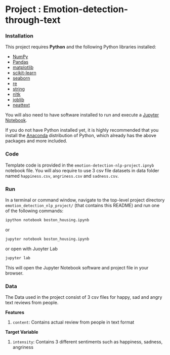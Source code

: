 # Project : Emotion-detection-through-text

### Installation
   This project requires **Python** and the following Python libraries installed:

- [NumPy](http://www.numpy.org/)
- [Pandas](http://pandas.pydata.org/)
- [matplotlib](http://matplotlib.org/)
- [scikit-learn](http://scikit-learn.org/stable/)
- [seaborn](https://seaborn.pydata.org/)
- [re](https://docs.python.org/3/library/re.html)
- [string](https://docs.python.org/3/library/string.html)
- [nltk](https://www.nltk.org/)
- [joblib](https://joblib.readthedocs.io/en/stable/)
- [neattext](https://pypi.org/project/neattext/)
  
You will also need to have software installed to run and execute a [Jupyter Notebook](http://jupyter.org/install.html).

If you do not have Python installed yet, it is highly recommended that you install the [Anaconda](https://www.anaconda.com/download/) distribution of Python, which already has the above packages and more included. 

### Code

Template code is provided in the `emotion-detection-nlp-project.ipnyb` notebook file. You will also require to use 3 csv file datasets in data folder named `happiness.csv`, `angriness.csv` and `sadness.csv`.

### Run

In a terminal or command window, navigate to the top-level project directory `emotion_detection_nlp_project/` (that contains this README) and run one of the following commands:

```bash
ipython notebook boston_housing.ipynb
```  
or
```bash
jupyter notebook boston_housing.ipynb
```
or open with Juoyter Lab
```bash
jupyter lab
```

This will open the Jupyter Notebook software and project file in your browser.

### Data

The Data used in the project consist of 3 csv files for happy, sad and angry text reviews from people.

**Features**
1.  `content`: Contains actual review from people in text format
  
**Target Variable**
1. `intensity`: Contains 3 different sentiments such as happiness, sadness, angriness

